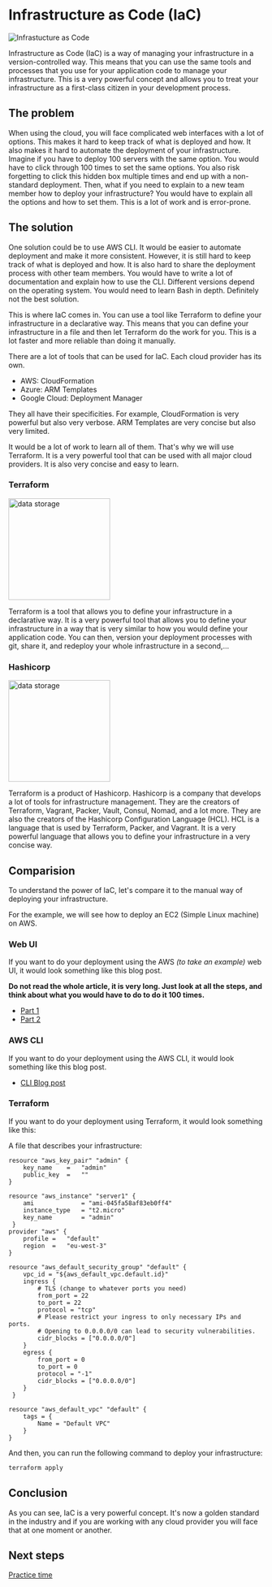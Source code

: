 # Infrastructure as Code (IaC)

![Infrastucture as Code](https://learn.microsoft.com/en-us/devops/_img/infrastructureascode_600x300-3.png)

Infrastructure as Code (IaC) is a way of managing your infrastructure in a version-controlled way. This means that you can use the same tools and processes that you use for your application code to manage your infrastructure. This is a very powerful concept and allows you to treat your infrastructure as a first-class citizen in your development process.

## The problem
When using the cloud, you will face complicated web interfaces with a lot of options. This makes it hard to keep track of what is deployed and how. It also makes it hard to automate the deployment of your infrastructure. Imagine if you have to deploy 100 servers with the same option. You would have to click through 100 times to set the same options. You also risk forgetting to click this hidden box multiple times and end up with a non-standard deployment. Then, what if you need to explain to a new team member how to deploy your infrastructure? You would have to explain all the options and how to set them. This is a lot of work and is error-prone.


## The solution
One solution could be to use AWS CLI. It would be easier to automate deployment and make it more consistent. However, it is still hard to keep track of what is deployed and how. It is also hard to share the deployment process with other team members. You would have to write a lot of documentation and explain how to use the CLI. Different versions depend on the operating system. You would need to learn Bash in depth. Definitely not the best solution.

This is where IaC comes in. You can use a tool like Terraform to define your infrastructure in a declarative way. This means that you can define your infrastructure in a file and then let Terraform do the work for you. This is a lot faster and more reliable than doing it manually.

There are a lot of tools that can be used for IaC. Each cloud provider has its own.
- AWS: CloudFormation
- Azure: ARM Templates
- Google Cloud: Deployment Manager

They all have their specificities. For example, CloudFormation is very powerful but also very verbose. ARM Templates are very concise but also very limited.

It would be a lot of work to learn all of them. That's why we will use Terraform. It is a very powerful tool that can be used with all major cloud providers. It is also very concise and easy to learn.

### Terraform


<img src="https://www.vectorlogo.zone/logos/terraformio/terraformio-ar21.png" alt="data storage" height="200"/>


Terraform is a tool that allows you to define your infrastructure in a declarative way. It is a very powerful tool that allows you to define your infrastructure in a way that is very similar to how you would define your application code. You can then, version your deployment processes with git, share it, and redeploy your whole infrastructure in a second,...

### Hashicorp


<img src="https://www.vectorlogo.zone/logos/hashicorp/hashicorp-ar21.png" alt="data storage" height="200"/>


Terraform is a product of Hashicorp. Hashicorp is a company that develops a lot of tools for infrastructure management. They are the creators of Terraform, Vagrant, Packer, Vault, Consul, Nomad, and a lot more. They are also the creators of the Hashicorp Configuration Language (HCL). HCL is a language that is used by Terraform, Packer, and Vagrant. It is a very powerful language that allows you to define your infrastructure in a very concise way.


## Comparision

To understand the power of IaC, let's compare it to the manual way of deploying your infrastructure.

For the example, we will see how to deploy an EC2 (Simple Linux machine) on AWS.

### Web UI
If you want to do your deployment using the AWS *(to take an example)* web UI, it would look something like this blog post.

**Do not read the whole article, it is very long. Just look at all the steps, and think about what you would have to do to do it 100 times.**

- [Part 1](https://medium.datadriveninvestor.com/how-to-deploy-app-on-amazon-web-service-aws-ec2-instance-part-1-d6671867848d)
- [Part 2](https://medium.datadriveninvestor.com/how-to-deploy-app-on-amazon-web-service-aws-ec2-instance-part-2-88c1e92820c2)

### AWS CLI
If you want to do your deployment using the AWS CLI, it would look something like this blog post.

- [CLI Blog post](https://medium.com/@corymaklin/tutorial-amazon-web-services-part-1-create-virtual-machines-with-aws-cli-b900702bf286)

### Terraform

If you want to do your deployment using Terraform, it would look something like this:

A file that describes your infrastructure:

```hcl
resource "aws_key_pair" "admin" {
    key_name    =   "admin"
    public_key  =   ""
}

resource "aws_instance" "server1" {
    ami             = "ami-045fa58af83eb0ff4"
    instance_type   = "t2.micro"
    key_name        = "admin"
 } 
provider "aws" {
    profile =   "default"
    region  =   "eu-west-3"
}

resource "aws_default_security_group" "default" {
    vpc_id = "${aws_default_vpc.default.id}"
    ingress {
        # TLS (change to whatever ports you need)
        from_port = 22
        to_port = 22
        protocol = "tcp"
        # Please restrict your ingress to only necessary IPs and ports.
        # Opening to 0.0.0.0/0 can lead to security vulnerabilities.
        cidr_blocks = ["0.0.0.0/0"]
    }
    egress {
        from_port = 0
        to_port = 0
        protocol = "-1"
        cidr_blocks = ["0.0.0.0/0"]
    }
 } 

resource "aws_default_vpc" "default" {
    tags = {
        Name = "Default VPC"
    }
}
```

And then, you can run the following command to deploy your infrastructure:

```bash
terraform apply
```

## Conclusion

As you can see, IaC is a very powerful concept. It's now a golden standard in the industry and if you are working with any cloud provider you will face that at one moment or another.

## Next steps
[Practice time](./1.Practice.md)